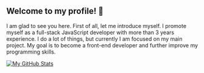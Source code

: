 ## Welcome to my profile! 👋
I am glad to see you here. First of all, let me introduce myself. I promote myself as a full-stack JavaScript developer with more than 3 years experience. I do a lot of things, but currently I am focused on my main project. My goal is to become a front-end developer and further improve my programming skills.


[![My GitHub Stats](https://github-readme-stats.vercel.app/api/?username=TheFerryn&count_private=true&theme=tokyonight&showicons=true)]()





